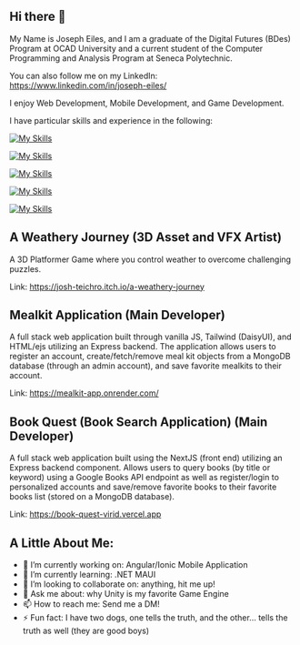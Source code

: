## Hi there 👋

My Name is Joseph Eiles, and I am a graduate of the Digital Futures (BDes) Program at OCAD University and a current student of the Computer Programming and Analysis Program at Seneca Polytechnic.

You can also follow me on my LinkedIn: https://www.linkedin.com/in/joseph-eiles/

I enjoy Web Development, Mobile Development, and Game Development.

I have particular skills and experience in the following:

[![My Skills](https://skillicons.dev/icons?i=c,cs,cpp,js,java,py,ts)](https://skillicons.dev)

[![My Skills](https://skillicons.dev/icons?i=angular,nextjs,react,express,nodejs)](https://skillicons.dev)

[![My Skills](https://skillicons.dev/icons?i=html,css,tailwind,bootstrap)](https://skillicons.dev)

[![My Skills](https://skillicons.dev/icons?i=azure,dotnet)](https://skillicons.dev)

[![My Skills](https://skillicons.dev/icons?i=blender,unity)](https://skillicons.dev)

## A Weathery Journey (3D Asset and VFX Artist)

A 3D Platformer Game where you control weather to overcome challenging puzzles.

Link: https://josh-teichro.itch.io/a-weathery-journey

## Mealkit Application (Main Developer)

A full stack web application built through vanilla JS, Tailwind (DaisyUI), and HTML/ejs utilizing an Express backend. The application allows users to register an account, create/fetch/remove meal kit objects from a MongoDB database (through an admin account), and save favorite mealkits to their account.

Link: https://mealkit-app.onrender.com/

## Book Quest (Book Search Application) (Main Developer)

A full stack web application built using the NextJS (front end) utilizing an Express backend component. Allows users to query books (by title or keyword) using a Google Books API endpoint as well as register/login to personalized accounts and save/remove favorite books to their favorite books list (stored on a MongoDB database). 

Link: https://book-quest-virid.vercel.app

## A Little About Me:
- 🔭 I’m currently working on: Angular/Ionic Mobile Application
- 🌱 I’m currently learning: .NET MAUI
- 👯 I’m looking to collaborate on: anything, hit me up!
- 💬 Ask me about: why Unity is my favorite Game Engine
- 📫 How to reach me: Send me a DM!
- ⚡ Fun fact: I have two dogs, one tells the truth, and the other... tells the truth as well (they are good boys)
